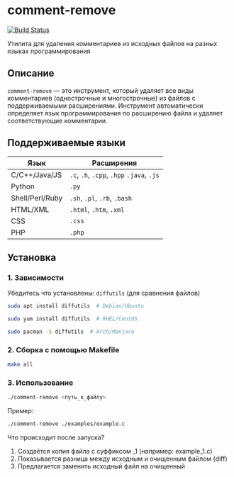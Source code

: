 # comment-remove

[![Build Status](https://github.com/alxluk/comment-remove/actions/workflows/makefile.yml/badge.svg)](https://github.com/alxluk/comment-remove/actions)

Утилита для удаления комментариев из исходных файлов на разных языках программирования

## Описание
`comment-remove` — это инструмент, который удаляет все виды комментариев (однострочные и многострочные) из файлов с поддерживаемыми расширениями. Инструмент автоматически определяет язык программирования по расширению файла и удаляет соответствующие комментарии.

## Поддерживаемые языки
| Язык           | Расширения                               |
|----------------|------------------------------------------|
| C/C++/Java/JS  | `.c`, `.h`, `.cpp`, `.hpp` `.java`, `.js`|
| Python         | `.py`                                    |
| Shell/Perl/Ruby| `.sh`, `.pl`, `.rb`, `.bash`             |
| HTML/XML       | `.html`, `.htm`, `.xml`                  |
| CSS            | `.css`                                   |
| PHP            | `.php`                                   |

## Установка

### 1. Зависимости
Убедитесь что установлены: `diffutils` (для сравнения файлов)
```bash
sudo apt install diffutils  # Debian/Ubuntu
```
```bash
sudo yum install diffutils  # RHEL/CentOS
```
```bash
sudo pacman -S diffutils  # Arch/Manjaro
```
### 2. **Сборка с помощью Makefile**
```bash
make all
```
### 3. Использование
```bash
./comment-remove <путь_к_файлу>
```
Пример:
```bash
./comment-remove ./examples/example.c
```
Что происходит после запуска?
1. Создаётся копия файла с суффиксом _1 (например: example_1.c)
2. Показывается разница между исходным и очищенным файлом (diff)
3. Предлагается заменить исходный файл на очищенный

